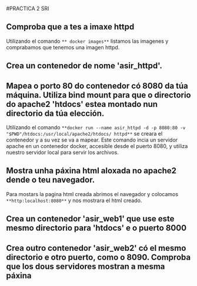 #PRACTICA 2 SRI
## Comproba que a tes a imaxe httpd
Utilizando el comando `** docker images**` listamos las imagenes y comprabamos que tenemos una imagen httpd.

## Crea un contenedor de nome 'asir_httpd'.

## Mapea o porto 80 do contenedor có 8080 da túa máquina. Utiliza bind mount para que o directorio do apache2 'htdocs' estea montado nun directorio da túa elección.

Utilizando el comando `**docker run --name asir_httpd -d -p 8080:80 -v "$PWD"/htdocs:/usr/local/apache2/htdocs/ httpd**` se creara el contenedor y a su vez se va a mapear. 
Este comando incia un servidor apache en un contenedor docker, accesible desde el puerto 8080, y utiliza nuestro servidor local para servir los archivos.

## Mostra unha páxina html aloxada no apache2 dende o teu navegador.

Para mostars la pagina html creada abrimos el navegador y colocamos `**http:localhost:8080**` y nos mostrara el html creado.
<picture>  <source media="(nombre)" srcset="![alt text](Screenshot_20241004_183605-1.png)"> </picture>

## Crea un contenedor 'asir_web1' que use este mesmo directorio para 'htdocs' e o puerto 8000



## Crea outro contenedor 'asir_web2' có el mesmo directorio e otro puerto, como o 8090. Comproba que los dous servidores mostran a mesma páxina